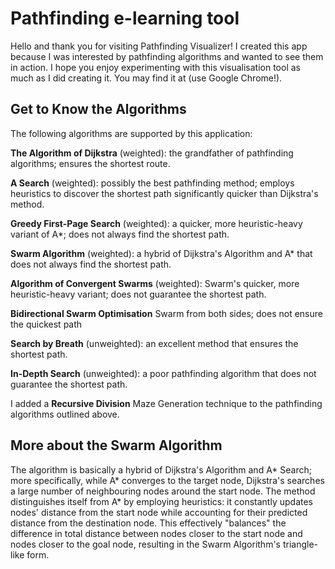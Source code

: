 # Pathfinding e-learning tool

Hello and thank you for visiting Pathfinding Visualizer! I created this app because I was interested by pathfinding algorithms and wanted to see them in action. I hope you enjoy experimenting with this visualisation tool as much as I did creating it. You may find it at  (use Google Chrome!).

## Get to Know the Algorithms

The following algorithms are supported by this application: 

**The Algorithm of Dijkstra** (weighted): the grandfather of pathfinding algorithms; ensures the shortest route.

**A Search** (weighted): possibly the best pathfinding method; employs heuristics to discover the shortest path significantly quicker than Dijkstra's method.

**Greedy First-Page Search** (weighted): a quicker, more heuristic-heavy variant of A*; does not always find the shortest path.

**Swarm Algorithm** (weighted): a hybrid of Dijkstra's Algorithm and A* that does not always find the shortest path.

**Algorithm of Convergent Swarms** (weighted): Swarm's quicker, more heuristic-heavy variant; does not guarantee the shortest path.

**Bidirectional Swarm Optimisation** Swarm from both sides; does not ensure the quickest path

**Search by Breath** (unweighted): an excellent method that ensures the shortest path.

**In-Depth Search** (unweighted): a poor pathfinding algorithm that does not guarantee the shortest path.

I added a **Recursive Division** Maze Generation technique to the pathfinding algorithms outlined above.





## More about the Swarm Algorithm

The algorithm is basically a hybrid of Dijkstra's Algorithm and A* Search; more specifically, while A* converges to the target node, Dijkstra's searches a large number of neighbouring nodes around the start node. The method distinguishes itself from A* by employing heuristics: it constantly updates nodes' distance from the start node while accounting for their predicted distance from the destination node. This effectively "balances" the difference in total distance between nodes closer to the start node and nodes closer to the goal node, resulting in the Swarm Algorithm's triangle-like form.







